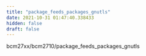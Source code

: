 ```yaml
---
title: "package_feeds_packages_gnutls"
date: 2021-10-31 01:47:40.338433
hidden: false
draft: false
---
```


bcm27xx/bcm2710/package_feeds_packages_gnutls

